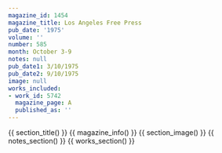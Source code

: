 ```yaml
---
magazine_id: 1454
magazine_title: Los Angeles Free Press
pub_date: '1975'
volume: ''
number: 585
month: October 3-9
notes: null
pub_date1: 3/10/1975
pub_date2: 9/10/1975
image: null
works_included:
- work_id: 5742
  magazine_page: A
  published_as: ''
---
```


{{ section_title() }}
{{ magazine_info() }}
{{ section_image() }}
{{ notes_section() }}
{{ works_section() }}
